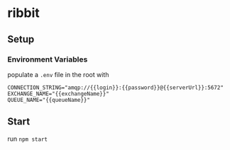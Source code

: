 # ribbit

## Setup

### Environment Variables

populate a `.env` file in the root with 

```
CONNECTION_STRING="amqp://{{login}}:{{password}}@{{serverUrl}}:5672"
EXCHANGE_NAME="{{exchangeName}}"
QUEUE_NAME="{{queueName}}"
```

## Start

run `npm start`

